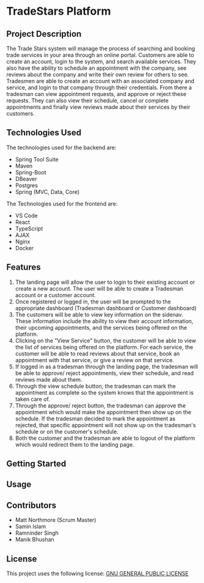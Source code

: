 # TradeStars Platform

## Project Description 

The Trade Stars system will manage the process of searching and booking trade services in your area through an online portal. Customers are able to create an 
account, login to the system, and search available services. They also have the ability to schedule an appointment with the company, see reviews about the
 company and write their own review for others to see. Tradesmen are able to create an account with an associated company and service, and login to that 
company through their credentials. From there a tradesman can view appointment requests, and approve or reject these requests. They can also view their 
schedule, cancel or complete appointments and finally view reviews made about their services by their customers.

## Technologies Used

The technologies used for the backend are: 
* Spring Tool Suite
* Maven
* Spring-Boot
* DBeaver
* Postgres
* Spring (MVC, Data, Core)

The Technologies used for the frontend are:
* VS Code
* React
* TypeScript
* AJAX
* Nginx
* Docker

## Features 

1. The landing page will allow the user to login to their existing account or create a new account. The user will be able to create a Tradesman
account or a customer account. 
2. Once registered or logged in, the user will be prompted to the appropriate dashboard (Tradesman dashboard or Customer dashboard)
3. The customers will be able to view key information on the sidenav. These information include the ability to view their account information,
their upcoming appointments, and the services being offered on the platform.
4. Clicking on the "View Service" button, the customer will be able to view the list of services being offered on the platform. For each 
service, the customer will be able to read reviews about that service, book an appointment with that service, or give a review on that service.
5. If logged in as a tradesman through the landing page, the tradesman will be able to approve/ reject appointments, view their schedule, and 
read reviews made about them.
6. Through the view schedule button, the tradesman can mark the appointment as complete so the system knows that the appointment is taken care of.
7. Through the approve/ reject button, the tradesman can approve the appointment which would make the appointment then show up on the schedule.
If the tradesman decided to mark the appointment as rejected, that specific appointment will not show up on the tradesman's schedule or on the 
customer's schedule.
8. Both the customer and the tradesman are able to logout of the platform which would redirect them to the landing page.


## Getting Started 

## Usage



## Contributors

* Matt Northmore (Scrum Master)
* Samin Islam
* Ramninder Singh
* Manik Bhushan

## License
This project uses the following license: [GNU GENERAL PUBLIC LICENSE](<https://www.gnu.org/licenses/gpl-3.0.en.html>)
